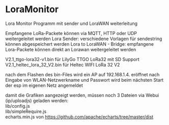 # LoraMonitor
Lora Monitor Programm mit sender und LoraWAN weiterleitung 

Empfangene LoRa-Packete können via MQTT, HTTP oder UDP weitergeleitet werden 
Lora Sender: verschiedene Vorlagen für sendestring können abgespeichert werden 
Lora to LoraWAN - Bridge: empfangene Lora-Packete können direkt an Lorawan weitergeleitet werden 

V2.1_ttgo-lora32-v1.bin für LilyGo TTGO LoRa32 mit SD Support   
V2.1_heltec_lora_32_V2.bin für Heltec WIFI LoRa 32 V2 

nach dem Flashen des bin-Files wird ein AP auf 192.168.1.4. eröffnet 
nach Eingabe von WLAN-Netzwerkname und Passwort wird beim nächsten Start der esp im eigenen Netz angemeldet 

damit die Grafiken aangezeigt werden, müssen noch 3 Dateien via Webui (ip/uploadjs) geladen werden:   
lib/config.js   
lib/simpleRequire.js   
echarts.min.js von https://github.com/apache/echarts/tree/master/dist
